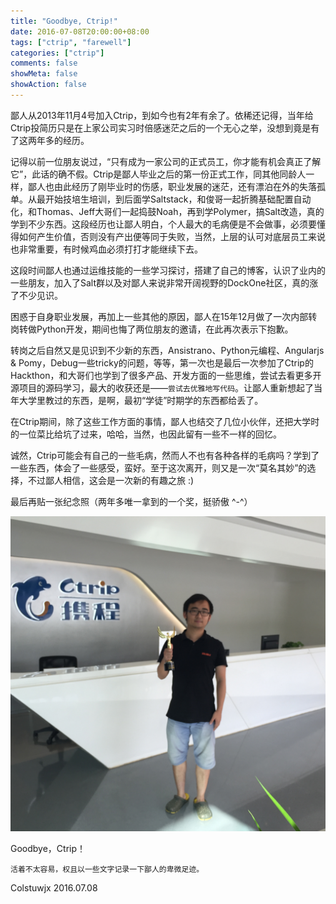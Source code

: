 ```yaml
---
title: "Goodbye, Ctrip!"
date: 2016-07-08T20:00:00+08:00
tags: ["ctrip", "farewell"]
categories: ["ctrip"]
comments: false
showMeta: false
showAction: false
---
```


鄙人从2013年11月4号加入Ctrip，到如今也有2年有余了。依稀还记得，当年给Ctrip投简历只是在上家公司实习时倍感迷茫之后的一个无心之举，没想到竟是有了这两年多的经历。

<!--more-->

记得以前一位朋友说过，“只有成为一家公司的正式员工，你才能有机会真正了解它”，此话的确不假。Ctrip是鄙人毕业之后的第一份正式工作，同其他同龄人一样，鄙人也由此经历了刚毕业时的伤感，职业发展的迷茫，还有漂泊在外的失落孤单。从最开始技培生培训，到后面学Saltstack，和俊哥一起折腾基础配置自动化，和Thomas、Jeff大哥们一起捣鼓Noah，再到学Polymer，搞Salt改造，真的学到不少东西。这段经历也让鄙人明白，个人最大的毛病便是不会做事，必须要懂得如何产生价值，否则没有产出便等同于失败，当然，上层的认可对底层员工来说也非常重要，有时候鸡血必须打打才能继续下去。

这段时间鄙人也通过运维技能的一些学习探讨，搭建了自己的博客，认识了业内的一些朋友，加入了Salt群以及对鄙人来说非常开阔视野的DockOne社区，真的涨了不少见识。

困惑于自身职业发展，再加上一些其他的原因，鄙人在15年12月做了一次内部转岗转做Python开发，期间也悔了两位朋友的邀请，在此再次表示下抱歉。

转岗之后自然又是见识到不少新的东西，Ansistrano、Python元编程、Angularjs & Pomy，Debug一些tricky的问题，等等，第一次也是最后一次参加了Ctrip的Hackthon，和大哥们也学到了很多产品、开发方面的一些思维，尝试去看更多开源项目的源码学习，最大的收获还是——`尝试去优雅地写代码`。让鄙人重新想起了当年大学里教过的东西，是啊，最初“学徒”时期学的东西都给丢了。

在Ctrip期间，除了这些工作方面的事情，鄙人也结交了几位小伙伴，还把大学时的一位菜比给坑了过来，哈哈，当然，也因此留有一些不一样的回忆。

诚然，Ctrip可能会有自己的一些毛病，然而人不也有各种各样的毛病吗？学到了一些东西，体会了一些感受，蛮好。至于这次离开，则又是一次“莫名其妙”的选择，不过鄙人相信，这会是一次新的有趣之旅 :)

最后再贴一张纪念照（两年多唯一拿到的一个奖，挺骄傲 ^-^）

![wjx_at_ctrip](/images/2016/Jul/wjx_ctrip-1.png)

Goodbye，Ctrip！

```
活着不太容易，权且以一些文字记录一下鄙人的卑微足迹。
```

Colstuwjx
2016.07.08
